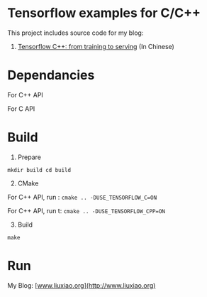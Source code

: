 
# Tensorflow examples for C/C++
This project includes source code for my blog:

1. [Tensorflow C++: from training to serving](http://www.liuxiao.org/2018/08/ubuntu-tensorflow-c-%e4%bb%8e%e8%ae%ad%e7%bb%83%e5%88%b0%e9%a2%84%e6%b5%8b1%ef%bc%9a%e7%8e%af%e5%a2%83%e6%90%ad%e5%bb%ba/) (In Chinese)

# Dependancies
For C++ API

For C API
 
# Build
1. Prepare

`mkdir build
cd build`

2. CMake

For C++ API, run :
`cmake .. -DUSE_TENSORFLOW_C=ON`

For C++ API, run t:
`cmake .. -DUSE_TENSORFLOW_CPP=ON`

3. Build

`make`

# Run

My Blog: [www.liuxiao.org](http://www.liuxiao.org)
